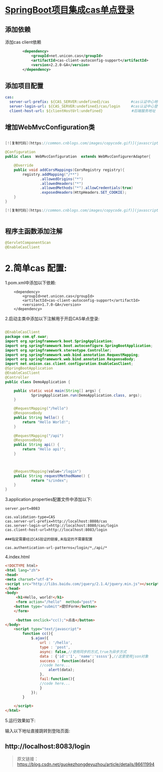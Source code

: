 # [SpringBoot项目集成cas单点登录](https://www.cnblogs.com/jugglee/p/10564993.html)



## 添加依赖

添加cas client依赖

```xml
        <dependency>
            <groupId>net.unicon.cas</groupId>
            <artifactId>cas-client-autoconfig-support</artifactId>
            <version>2.2.0-GA</version>
        </dependency>
```

## 添加项目配置

```yml
cas:
  server-url-prefix: ${CAS_SERVER:undefined}/cas　　　　　　#cas认证中心地址
  server-login-url: ${CAS_SERVER:undefined}/cas/login　　　#cas认证中心登录地址
  client-host-url: ${clientHostUrl:undefined}　　　　　　　　#后端服务地址
```

## 增加WebMvcConfiguration类
```java

[![复制代码](https://common.cnblogs.com/images/copycode.gif)](javascript:void(0);)
         
@Configuration
public class  WebMvcConfiguration  extends WebMvcConfigurerAdapter{

    @Override
    public void addCorsMappings(CorsRegistry registry){
        registry.addMapping("/**")
                .allowedOrigins("*")
                .allowedHeaders("*")
                .allowedMethods("*").allowCredentials(true)
                .exposedHeaders(HttpHeaders.SET_COOKIE);
    }
}

[![复制代码](https://common.cnblogs.com/images/copycode.gif)](javascript:void(0);)
     
```

## 程序主函数添加注解

```java
@ServletComponentScan
@EnableCasClient
```

 





# 2.简单cas 配置:

1.pom.xml中添加以下依赖:

        <dependency>
            <groupId>net.unicon.cas</groupId>
            <artifactId>cas-client-autoconfig-support</artifactId>
            <version>1.7.0-GA</version>
        </dependency>



2.启动主类中添加以下注解用于开启CAS单点登录:


```java

@EnableCasClient
package com.qf.swar;
import org.springframework.boot.SpringApplication;
import org.springframework.boot.autoconfigure.SpringBootApplication;
import org.springframework.stereotype.Controller;
import org.springframework.web.bind.annotation.RequestMapping;
import org.springframework.web.bind.annotation.ResponseBody;
import net.unicon.cas.client.configuration.EnableCasClient;
@SpringBootApplication
@EnableCasClient
@Controller
public class DemoApplication {

    public static void main(String[] args) {
            SpringApplication.run(DemoApplication.class, args);
    }

	@RequestMapping("/hello")
	@ResponseBody
	public String hello() {
		return "Hello World!";
	}
	
	@RequestMapping("/api")
	@ResponseBody
	public String api() {
		return "Hello api!";
	}


	
	@RequestMapping(value="/login")
	public String requestMethodName() {
			return "s/index";
	}
}
```

3.application.properties配置文件中添加以下:
```properties
server.port=8083

cas.validation-type=CAS
cas.server-url-prefix=http://localhost:8080/cas
cas.server-login-url=http://localhost:8080/cas/login
cas.client-host-url=http://localhost:8083/login

###指定需要经过CAS验证的链接,未指定的不需要配置

cas.authentication-url-patterns=/login/*,/api/*
```

4.index.html
```html
<!DOCTYPE html>
<html lang="zh">
<head>
<meta charset="utf-8">
<script src="http://libs.baidu.com/jquery/2.1.4/jquery.min.js"></script>
</head>
<body>
     <h1>Hello, world!</h1>
     <form action="/hello"  method="post">
    <button type="submit">提价Form</button>
    </form>
   
     <button onclick="cc();">点击</button>
</body>
	<script type="text/javascript">
		function cc(){
			$.ajax({
				url : '/hello',
				type : 'post',
				async: false,//使用同步的方式,true为异步方式
				data : {'id':'1', 'name':'sssss'},//这里使用json对象
				success : function(data){
				//code here...
					alert(data);
				},
				fail:function(){
				//code here...
				}
            });
		}
	
	</script>
</html>
```
5.运行效果如下:

输入以下地址直接跳转到登陆页面:

**http://localhost:8083/login**
-------------
[^版权声明]:本文为CSDN博主「果壳中de宇宙」的原创文章，遵循CC 4.0 by-sa版权协议，转载请附上原文出处链接及本声明。
>原文链接：https://blog.csdn.net/guokezhongdeyuzhou/article/details/86611994

